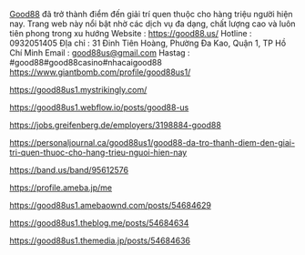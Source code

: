 [Good88](https://good88.us/) đã trở thành điểm đến giải trí quen thuộc cho hàng triệu người hiện nay. Trang web này nổi bật nhờ các dịch vụ đa dạng, chất lượng cao và luôn tiên phong trong xu hướng
Website : https://good88.us/ 
Hotline : 0932051405
ĐỊa chỉ : 31 Đinh Tiên Hoàng, Phường Đa Kao, Quận 1, TP Hồ Chí Minh
Email : good88us@gmail.com
Hastag : #good88#good88casino#nhacaigood88
https://www.giantbomb.com/profile/good88us1/

https://good88us1.mystrikingly.com/

https://good88us1.webflow.io/posts/good88-us

https://jobs.greifenberg.de/employers/3198884-good88

https://personaljournal.ca/good88us1/good88-da-tro-thanh-diem-den-giai-tri-quen-thuoc-cho-hang-trieu-nguoi-hien-nay

https://band.us/band/95612576

https://profile.ameba.jp/me

https://good88us1.amebaownd.com/posts/54684629

https://good88us1.theblog.me/posts/54684634

https://good88us1.themedia.jp/posts/54684636


